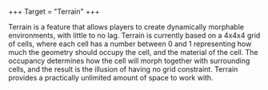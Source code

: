 +++
Target = "Terrain"
+++

Terrain is a feature that allows players to create dynamically morphable environments, with little to no lag. Terrain is currently based on a 4x4x4 grid of cells, where each cell has a number between 0 and 1 representing how much the geometry should occupy the cell, and the material of the cell. The occupancy determines how the cell will morph together with surrounding cells, and the result is the illusion of having no grid constraint. Terrain provides a practically unlimited amount of space to work with.